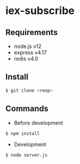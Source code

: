 # iex-subscribe

## Requirements

- node.js v12
- express v4.17
- redis v4.0

## Install

```bash
$ git clone <reop>
```

## Commands

- Before development

```
$ npm install
```

- Development

```
$ node server.js
```
